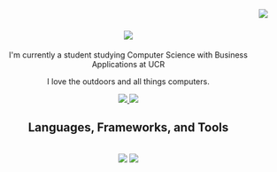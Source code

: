 <img align="right" src="https://visitor-badge.laobi.icu/badge?page_id=MightyMango1.MightyMango1" />

<!--Outer h1 tag required to align img to center-->
<h1 align="center">
    <img src="https://readme-typing-svg.herokuapp.com/?font=Righteous&size=35&center=true&vCenter=true&width=500&height=70&duration=400000&lines=Welcome+to+Nolan's+Profile;"/>
</h1>

<div align="center">
 
 I'm currently a student studying Computer Science with Business Applications at UCR

 I love the outdoors and all things computers.

 </div>

<!--Social buttons rendered through API calls-->
<div align="center"> 
  <a href="mailto:nolan.kosmal@gmail.com">
    <img src="https://img.shields.io/badge/Gmail-333333?style=for-the-badge&logo=gmail&logoColor=red" />
  </a>
  <a href="https://www.linkedin.com/in/nolan-kosmal-0732b030b/" target="_blank">
    <img src="https://img.shields.io/badge/LinkedIn-0077B5?style=for-the-badge&logo=linkedin&logoColor=white" target="_blank" />
  </a>
</div>

<h2 align="center"> Languages, Frameworks, and Tools </h2>

<br/>

<div align="center">
    <img src="https://skillicons.dev/icons?i=react,html,css,vscode,github,git" />
    <img src="https://skillicons.dev/icons?i=nodejs,javascript,express,c++" /><br>
</div>
